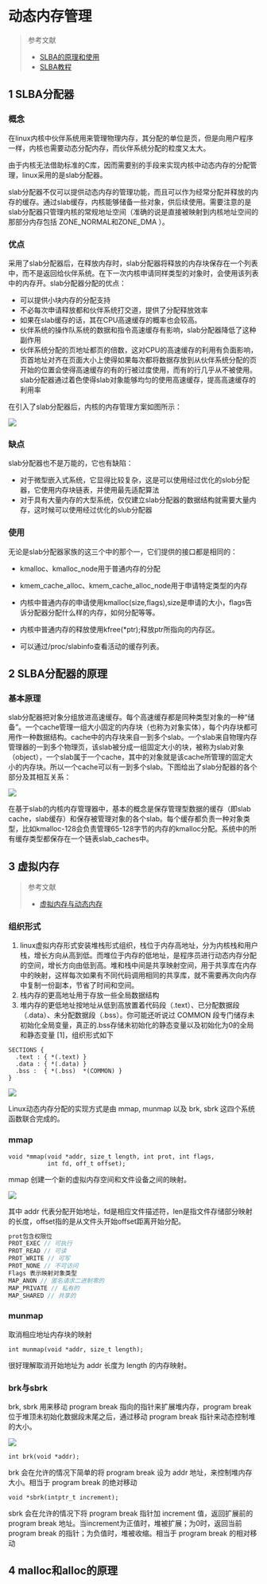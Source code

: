# 动态内存管理
> 参考文献
> * [SLBA的原理和使用](https://blog.csdn.net/qq_26626709/article/details/52742484)
> * [SLBA教程](https://www.cnblogs.com/foundwant/p/4028993.html)
## 1 SLBA分配器

### 概念
在linux内核中伙伴系统用来管理物理内存，其分配的单位是页，但是向用户程序一样，内核也需要动态分配内存，而伙伴系统分配的粒度又太大。

由于内核无法借助标准的C库，因而需要别的手段来实现内核中动态内存的分配管理，linux采用的是slab分配器。

slab分配器不仅可以提供动态内存的管理功能，而且可以作为经常分配并释放的内存的缓存。通过slab缓存，内核能够储备一些对象，供后续使用。需要注意的是slab分配器只管理内核的常规地址空间（准确的说是直接被映射到内核地址空间的那部分内存包括 ZONE_NORMAL和ZONE_DMA ）。


### 优点
采用了slab分配器后，在释放内存时，slab分配器将释放的内存块保存在一个列表中，而不是返回给伙伴系统。在下一次内核申请同样类型的对象时，会使用该列表中的内存开。slab分配器分配的优点：
* 可以提供小块内存的分配支持
* 不必每次申请释放都和伙伴系统打交道，提供了分配释放效率
* 如果在slab缓存的话，其在CPU高速缓存的概率也会较高。
* 伙伴系统的操作队系统的数据和指令高速缓存有影响，slab分配器降低了这种副作用
* 伙伴系统分配的页地址都页的倍数，这对CPU的高速缓存的利用有负面影响，页首地址对齐在页面大小上使得如果每次都将数据存放到从伙伴系统分配的页开始的位置会使得高速缓存的有的行被过度使用，而有的行几乎从不被使用。slab分配器通过着色使得slab对象能够均匀的使用高速缓存，提高高速缓存的利用率

在引入了slab分配器后，内核的内存管理方案如图所示：

![](image/2021-09-07-17-41-32.png)

### 缺点

slab分配器也不是万能的，它也有缺陷：
* 对于微型嵌入式系统，它显得比较复杂，这是可以使用经过优化的slob分配器，它使用内存块链表，并使用最先适配算法
* 对于具有大量内存的大型系统，仅仅建立slab分配器的数据结构就需要大量内存，这时候可以使用经过优化的slub分配器

### 使用
无论是slab分配器家族的这三个中的那个一，它们提供的接口都是相同的：
* kmalloc、kmalloc_node用于普通内存的分配
* kmem_cache_alloc、kmem_cache_alloc_node用于申请特定类型的内存

* 内核中普通内存的申请使用kmalloc(size,flags),size是申请的大小，flags告诉分配器分配什么样的内存，如何分配等等。
* 内核中普通内存的释放使用kfree(*ptr);释放ptr所指向的内存区。
* 可以通过/proc/slabinfo查看活动的缓存列表。

## 2 SLBA分配器的原理

### 基本原理

slab分配器把对象分组放进高速缓存。每个高速缓存都是同种类型对象的一种“储备”。一个cache管理一组大小固定的内存块（也称为对象实体），每个内存块都可用作一种数据结构。cache中的内存块来自一到多个slab。一个slab来自物理内存管理器的一到多个物理页，该slab被分成一组固定大小的块，被称为slab对象（object），一个slab属于一个cache，其中的对象就是该cache所管理的固定大小的内存块。所以一个cache可以有一到多个slab。下图给出了slab分配器的各个部分及其相互关系：

![](image/2021-09-07-17-45-18.png)

在基于slab的内核内存管理器中，基本的概念是保存管理型数据的缓存（即slab cache，slab缓存）和保存被管理对象的各个slab。每个缓存都负责一种对象类型，比如kmalloc-128会负责管理65-128字节的内存的kmalloc分配。系统中的所有缓存类型都保存在一个链表slab_caches中。

## 3 虚拟内存
> 参考文献
> * [虚拟内存与动态内存](https://zhuanlan.zhihu.com/p/374477494)
### 组织形式

1. linux虚拟内存形式安装堆栈形式组织，栈位于内存高地址，分为内核栈和用户栈，增长方向从高到低。而堆位于内存的低地址，是程序员进行动态内存分配的空间，增长方向由低到高。堆和栈中间是共享映射空间，用于共享库在内存中的映射，这样每次如果有不同代码调用相同的共享库，就不需要再次向内存中复制一份副本，节省了时间和空间。
2. 栈内存的更高地址用于存放一些全局数据结构
3. 堆内存的更低地址按地址从低到高放置着代码段（.text）、已分配数据段（.data）、未分配数据段（.bss）。你可能还听说过 COMMON 段专门储存未初始化全局变量，真正的.bss存储未初始化的静态变量以及初始化为0的全局和静态变量 [1]，组织形式如下
```
SECTIONS { 
  .text : { *(.text) }
  .data : { *(.data) } 
  .bss :  { *(.bss)  *(COMMON) } 
}
```
![](image/2021-09-07-18-40-50.png)



​Linux动态内存分配的实现方式是由 mmap, munmap 以及 brk, sbrk 这四个系统函数联合完成的。

### mmap

```
void *mmap(void *addr, size_t length, int prot, int flags,
           int fd, off_t offset);
```

mmap 创建一个新的虚拟内存空间和文件设备之间的映射。


![](image/2021-09-07-18-46-05.png)


其中 addr 代表分配开始地址，fd是相应文件描述符，len是指文件存储部分映射的长度，offset指的是从文件头开始offset距离开始分配。

```C++
prot包含权限位
PROT_EXEC // 可执行
PROT_READ // 可读
PROT_WRITE // 可写
PROT_NONE // 不可访问
Flags 表示映射对象类型
MAP_ANON // 匿名请求二进制零的
MAP_PRIVATE // 私有的
MAP_SHARED // 共享的
```


### munmap

取消相应地址内存块的映射
```
int munmap(void *addr, size_t length);
```
很好理解取消开始地址为 addr 长度为 length 的内存映射。


### brk与sbrk
​brk, sbrk 用来移动 program break 指向的指针来扩展堆内存，program break 位于堆顶未初始化数据段末尾之后，通过移动 program break 指针来动态控制堆的大小。

![](image/2021-09-07-18-48-41.png)


```
int brk(void *addr);
```

brk 会在允许的情况下简单的将 program break 设为 addr 地址，来控制堆内存大小。相当于 program break 的绝对移动

```
void *sbrk(intptr_t increment);
```
​sbrk 会在允许的情况下将 program break 指针加 increment 值，返回扩展前的 program break 地址。当increment为正值时，堆被扩展；为0时，返回当前 program break 的指针；为负值时，堆被收缩。相当于 program break 的相对移动


## 4 malloc和alloc的原理

